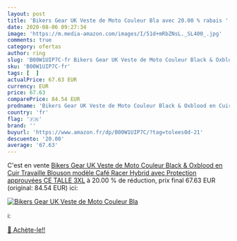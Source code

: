 ```yaml
---
layout: post
title: 'Bikers Gear UK Veste de Moto Couleur Bla avec 20.00 % rabais '
date: 2020-08-06 09:27:34
image: 'https://m.media-amazon.com/images/I/51d+mRbZNsL._SL400_.jpg'
comments: true
category: ofertas
author: ring
slug: 'B00W1UIP7C-fr Bikers Gear UK Veste de Moto Couleur Black & Oxblood en...'
sku: 'B00W1UIP7C-fr'
tags: [  ]
actualPrice: 67.63 EUR
currency: EUR
price: 67.63
comparePrice: 84.54 EUR
prodname: 'Bikers Gear UK Veste de Moto Couleur Black & Oxblood en Cuir Travaille Blouson modèle Café Racer Hybrid avec Protection approuvées CE TALLE 3XL'
country: 'fr'
flag: '🇫🇷'
brand: ''
buyurl: 'https://www.amazon.fr/dp/B00W1UIP7C/?tag=tolees0d-21'
descuento: '20.00'
average: '67.63'
---
```


C'est en vente [Bikers Gear UK Veste de Moto Couleur Black & Oxblood en Cuir Travaille Blouson modèle Café Racer Hybrid avec Protection approuvées CE TALLE 3XL](https://www.amazon.fr/dp/B00W1UIP7C/?tag=tolees0d-21)  à  20.00 % de réduction, prix final  67.63 EUR (original: 84.54 EUR) ici:

[![Bikers Gear UK Veste de Moto Couleur Bla](https://m.media-amazon.com/images/I/51d+mRbZNsL._SL400_.jpg)](https://www.amazon.fr/dp/B00W1UIP7C/?tag=tolees0d-21)

ℹ️:


[🛒 Achète-le!!](https://www.amazon.fr/dp/B00W1UIP7C/?tag=tolees0d-21)
